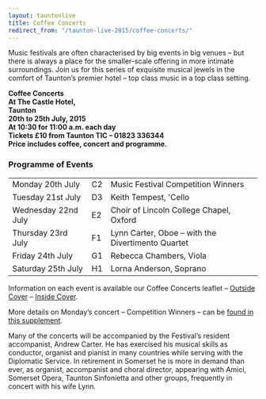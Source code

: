 ```yaml
---
layout: tauntonlive
title: Coffee Concerts
redirect_from: "/taunton-live-2015/coffee-concerts/"
---
```


<p>Music festivals are often characterised by big events in big venues – but there is always a place for the smaller-scale offering in more intimate surroundings. Join us for this series of exquisite musical jewels in the comfort of Taunton’s premier hotel – top class music in a top class setting.</p>
<p><strong>Coffee Concerts<br />
At The Castle Hotel,<br />
Taunton<br />
20th to 25th July, 2015<br />
At 10:30 for 11:00 a.m. each day<br />
Tickets £10 from Taunton TIC &#8211; 01823 336344<br />
Price includes coffee, concert and programme.</strong></p>
<h3>Programme of Events</h3>
<div class="table-responsive"><table  style="width:100%; "  class="easy-table easy-table-default " border="0">
<tbody>
<tr><td >Monday 20th July</td>
<td >C2</td>
<td >Music Festival Competition Winners</td>
</tr>

<tr><td >Tuesday 21st July</td>
<td >D3</td>
<td >Keith Tempest, 'Cello</td>
</tr>

<tr><td >Wednesday 22nd July</td>
<td >E2</td>
<td >Choir of Lincoln College Chapel, Oxford</td>
</tr>

<tr><td >Thursday 23rd July</td>
<td >F1</td>
<td >Lynn Carter, Oboe – with the Divertimento Quartet</td>
</tr>

<tr><td >Friday 24th July</td>
<td >G1</td>
<td >Rebecca Chambers, Viola</td>
</tr>

<tr><td >Saturday 25th July</td>
<td >H1</td>
<td >Lorna Anderson, Soprano</td>
</tr>
</tbody></table></div>
<p>Information on each event is available our Coffee Concerts leaflet &#8211; <a href="{{ '/wp-content/uploads/2015/05/Coffee_Concerts_Flyer_Outside.pdf' | prepend: site.github.url }}" onclick="_gaq.push(['_trackEvent','download','http://www.tauntonfestival.org.uk/wp-content/uploads/2015/05/Coffee_Concerts_Flyer_Outside.pdf']);" >Outside Cover</a> &#8211; <a href="{{ '/wp-content/uploads/2015/05/Coffee_Concerts_Flyer_Inside.pdf' | prepend: site.github.url }}" onclick="_gaq.push(['_trackEvent','download','http://www.tauntonfestival.org.uk/wp-content/uploads/2015/05/Coffee_Concerts_Flyer_Inside.pdf']);" >Inside Cover</a>.</p>
<p>More details on Monday&#8217;s concert &#8211; Competition Winners &#8211; can be <a href="{{ '/wp-content/uploads/2015/05/Coffee_Concert_20th_July.pdf' | prepend: site.github.url }}" onclick="_gaq.push(['_trackEvent','download','http://www.tauntonfestival.org.uk/wp-content/uploads/2015/05/Coffee_Concert_20th_July.pdf']);" >found in this supplement</a>.</p>
<p>Many of the concerts will be accompanied by the Festival’s resident accompanist, Andrew Carter. He has exercised his musical skills as conductor, organist and pianist in many countries while serving with the Diplomatic Service. In retirement in Somerset he is more in demand than ever, as organist, accompanist and choral director, appearing with Amici, Somerset Opera, Taunton  Sinfonietta and other groups, frequently in concert with his wife Lynn.</p>